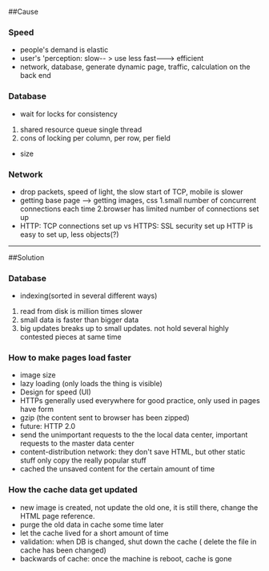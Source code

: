 
##Cause

### Speed
* people's demand is elastic
* user's 'perception: slow-- > use less  fast---> efficient 
* network, database, generate dynamic page, traffic, calculation on the back end

### Database
* wait for locks for consistency 
1. shared resource queue single thread 
2. cons of locking per column, per row, per field 
* size




### Network
* drop packets, speed of light, the slow start of TCP, mobile is slower 
* getting base page --> getting images, css
1.small number of concurrent connections each time 
2.browser has limited number of connections set up
* HTTP: TCP connections set up  vs HTTPS: SSL security set up 
HTTP is easy to set up, less objects(?)



--------------------------------------------

##Solution 


### Database
* indexing(sorted in several different ways)
1. read from disk is million times slower 
2. small data is faster than bigger data 
3. big updates breaks up to small updates.  not hold several highly contested pieces at same time



### How to make pages load faster
* image size
* lazy loading (only loads the thing is visible) 
* Design for speed (UI)
* HTTPs generally used everywhere for good practice, only used in pages have form 
* gzip (the content sent to browser has been zipped)
* future: HTTP 2.0
* send the unimportant requests to the the local data center, important requests to the master data center 
* content-distribution network: they don't save HTML, but other static stuff only copy the really popular stuff
* cached the unsaved content for the certain amount of time 

### How the cache data get updated 
* new image is created, not update the old one, it is still there, change the HTML page reference. 
* purge the old data in cache some time later
* let the cache lived for a short amount of time 
* validation: when DB is changed, shut down the cache ( delete the file in cache has been changed)
* backwards of cache: once the machine is reboot, cache is gone

